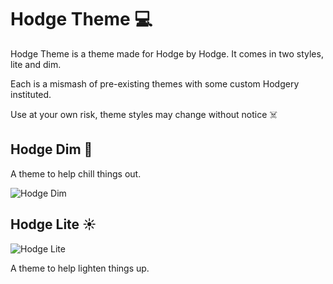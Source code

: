 # Hodge Theme 💻

Hodge Theme is a theme made for Hodge by Hodge. It comes in two styles, lite and dim.

Each is a mismash of pre-existing themes with some custom Hodgery instituted.

Use at your own risk, theme styles may change without notice ☠️

## Hodge Dim 🌙

A theme to help chill things out.

![Hodge Dim](https://media.githubusercontent.com/media/johnhodge/hodge/master/images/dim.png "Hodge Dim 🌙 ")

## Hodge Lite ☀️

![Hodge Lite](https://media.githubusercontent.com/media/johnhodge/hodge/master/images/lite.png "Hodge Lite ☀️ ")

A theme to help lighten things up.

